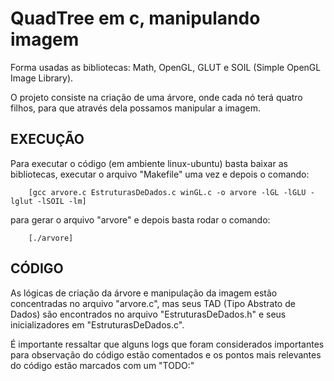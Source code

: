 # QuadTree em c, manipulando imagem

Forma usadas as bibliotecas: Math, OpenGL, GLUT e SOIL (Simple OpenGL Image Library).

O projeto consiste na criação de uma árvore, onde cada nó terá quatro filhos, para que através dela possamos manipular a imagem.

## EXECUÇÃO

Para executar o código (em ambiente linux-ubuntu) basta baixar as bibliotecas, executar o arquivo "Makefile" uma vez e depois o comando:

        [gcc arvore.c EstruturasDeDados.c winGL.c -o arvore -lGL -lGLU -lglut -lSOIL -lm]

para gerar o arquivo "arvore" e depois basta rodar o comando:

        [./arvore]

## CÓDIGO

As lógicas de criação da árvore e manipulação da imagem estão concentradas no arquivo "arvore.c", mas seus TAD (Tipo Abstrato de Dados) são encontrados no arquivo "EstruturasDeDados.h" e seus inicializadores em  "EstruturasDeDados.c".

É importante ressaltar que alguns logs que foram considerados importantes para observação do código estão comentados e os pontos mais relevantes do código estão marcados com um "TODO:"

